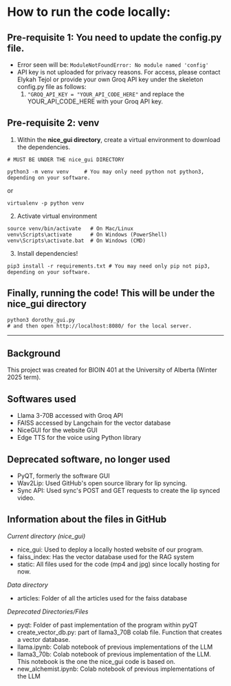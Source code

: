 # How to run the code locally: 
## Pre-requisite 1: You need to update the config.py file. 
- Error seen will be: `ModuleNotFoundError: No module named 'config'`
- API key is not uploaded for privacy reasons. For access, please contact Elykah Tejol or provide your own Groq API key under the skeleton config.py file as follows:
     1. `"GROQ_API_KEY = "YOUR_API_CODE_HERE"` and replace the YOUR_API_CODE_HERE with your Groq API key. 

## Pre-requisite 2: venv 
1) Within the **nice_gui directory**, create a virtual environment to download the dependencies.
```
# MUST BE UNDER THE nice_gui DIRECTORY

python3 -m venv venv     # You may only need python not python3, depending on your software. 
```
or 
```
virtualenv -p python venv
```
2) Activate virtual environment 
```
source venv/bin/activate   # On Mac/Linux
venv\Scripts\activate      # On Windows (PowerShell)
venv\Scripts\activate.bat  # On Windows (CMD)
```

3) Install dependencies!
```
pip3 install -r requirements.txt # You may need only pip not pip3, depending on your software.
```

## Finally, running the code! This will be under the nice_gui directory
```
python3 dorothy_gui.py
# and then open http://localhost:8080/ for the local server.
```

---
## Background 
This project was created for BIOIN 401 at the University of Alberta (Winter 2025 term). 

## Softwares used 
- Llama 3-70B accessed with Groq API
- FAISS accessed by Langchain for the vector database
- NiceGUI for the website GUI
- Edge TTS for the voice using Python library

## Deprecated software, no longer used
- PyQT, formerly the software GUI 
- Wav2Lip: Used GitHub's open source library for lip syncing. 
- Sync API: Used sync's POST and GET requests to create the lip synced video. 

## Information about the files in GitHub
_Current directory (nice_gui)_
- nice_gui: Used to deploy a locally hosted website of our program.
- faiss_index: Has the vector database used for the RAG system
- static: All files used for the code (mp4 and jpg) since locally hosting for now.
   
_Data directory_
- articles: Folder of all the articles used for the faiss database
  
_Deprecated Directories/Files_
- pyqt: Folder of past implementation of the program within pyQT
- create_vector_db.py: part of llama3_70B colab file. Function that creates a vector database. 
- llama.ipynb: Colab notebook of previous implementations of the LLM
- llama3_70b: Colab notebook of previous implementation of the LLM. This notebook is the one the nice_gui code is based on.
- new_alchemist.ipynb: Colab notebook of previous implementations of the LLM
